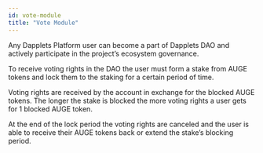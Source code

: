 ```yaml
---
id: vote-module
title: "Vote Module"
---
```


Any Dapplets Platform user can become a part of Dapplets DAO and actively participate in the project’s ecosystem governance. 

To receive voting rights in the DAO the user must form a stake from AUGE tokens and lock them to the staking for a certain period of time. 

Voting rights are received by the account in exchange for the blocked AUGE tokens. The longer the stake is blocked the more voting rights a user gets for 1 blocked AUGE token.

At the end of the lock period the voting rights are canceled and the user is able to receive their AUGE tokens back or extend the stake’s blocking period.
